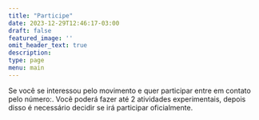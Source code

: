 ```yaml
---
title: "Participe"
date: 2023-12-29T12:46:17-03:00
draft: false
featured_image: ''
omit_header_text: true                                                  
description: 
type: page
menu: main
---
```


Se você se interessou pelo movimento e quer participar entre em contato pelo número:.
Você poderá fazer até 2 atividades experimentais, depois disso é necessário decidir se irá participar oficialmente.

